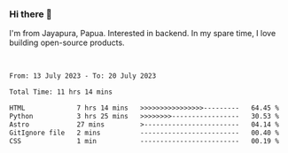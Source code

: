 ### Hi there 👋

I'm from Jayapura, Papua. Interested in backend. In my spare time, I love building open-source products.

<br>

 
 <!--START_SECTION:waka-->

```txt
From: 13 July 2023 - To: 20 July 2023

Total Time: 11 hrs 14 mins

HTML             7 hrs 14 mins   >>>>>>>>>>>>>>>>---------   64.45 %
Python           3 hrs 25 mins   >>>>>>>>-----------------   30.53 %
Astro            27 mins         >------------------------   04.14 %
GitIgnore file   2 mins          -------------------------   00.40 %
CSS              1 min           -------------------------   00.19 %
```

<!--END_SECTION:waka-->
